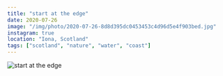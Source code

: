 ```yaml
---
title: "start at the edge"
date: 2020-07-26
image: "/img/photo/2020-07-26-8d8d395dc0453453c4d96d5e4f903bed.jpg"
instagram: true
location: "Iona, Scotland"
tags: ["scotland", "nature", "water", "coast"]
---
```


![start at the edge](/img/photo/2020-07-26-8d8d395dc0453453c4d96d5e4f903bed.jpg)
